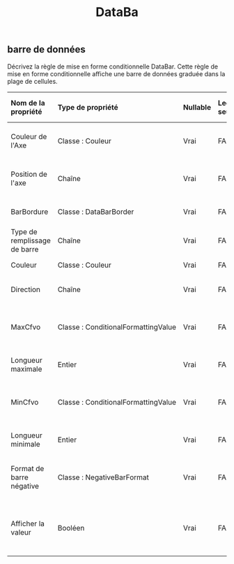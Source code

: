 ﻿---
title: DataBa
second_title: Aspose.Cells Cloud Documen
type: docs
url: /fr/specification/model/databar/
description: "Aspose.Cells Spécification du modèle cloud : DataBar. Gérez sans effort Excel et d'autres feuilles de calcul avec des fonctionnalités telles que l'ouverture, la génération, l'édition, le fractionnement, la fusion, la comparaison et la conversion."
weight: 50
---
## **barre de données**

 Décrivez la règle de mise en forme conditionnelle DataBar. Cette règle de mise en forme conditionnelle affiche une barre de données graduée dans la plage de cellules.

| Nom de la propriété| Type de propriété| Nullable| Lecture seulement| Valeur par défaut| Description|
|:- |:- |:- |:- |:- |:- |
| Couleur de l'Axe| Classe : Couleur| Vrai| FAUX|| Obtient la couleur de l'axe des cellules avec une mise en forme conditionnelle sous forme de barres de données.|
| Position de l'axe| Chaîne| Vrai| FAUX|| Obtient ou définit la position de l'axe des barres de données spécifiées par une règle de mise en forme conditionnelle.|
| BarBordure| Classe : DataBarBorder| Vrai| FAUX||Obtient un objet qui spécifie la bordure d'une barre de données.|
| Type de remplissage de barre| Chaîne| Vrai| FAUX|| Obtient ou définit la façon dont une barre de données est remplie de couleur.|
| Couleur| Classe : Couleur| Vrai| FAUX|| Obtenez ou définissez la couleur de cette DataBar.|
| Direction| Chaîne| Vrai| FAUX|| Obtient ou définit la direction dans laquelle la barre de données est affichée.|
| MaxCfvo| Classe : ConditionalFormattingValue| Vrai| FAUX|| Obtenez ou définissez l'objet de valeur maximale de ce DataBar. Impossible de définir null ou CFValueObject avec le type FormatConditionValueType.Min.|
| Longueur maximale| Entier| Vrai| FAUX|| Représente la longueur maximale de la barre de données.|
| MinCfvo| Classe : ConditionalFormattingValue| Vrai| FAUX|| Obtenez ou définissez l'objet de valeur minimale de ce DataBar. Impossible de définir null ou CFValueObject avec le type FormatConditionValueType.Max.|
| Longueur minimale| Entier| Vrai| FAUX|| Représente la longueur minimale de la barre de données.|
| Format de barre négative| Classe : NegativeBarFormat| Vrai| FAUX|| Obtient l'objet NegativeBarFormat associé à une règle de mise en forme conditionnelle de barre de données.|
| Afficher la valeur| Booléen| Vrai| FAUX|| Obtenez ou définissez l'indicateur indiquant s'il faut afficher les valeurs des cellules sur lesquelles cette barre de données est appliquée. La valeur par défaut est vraie.|

